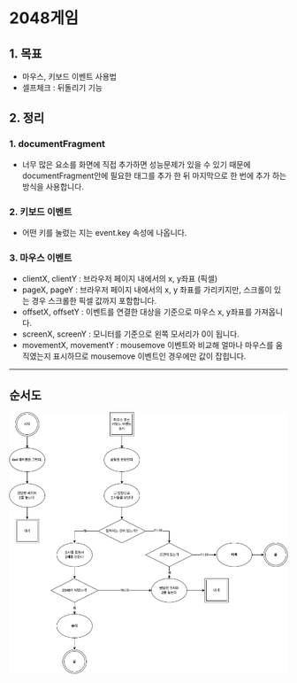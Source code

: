 # 2048게임

## 1. 목표  
- 마우스, 키보드 이벤트 사용법  
- 셀프체크 : 뒤돌리기 기능

## 2. 정리  
### 1. documentFragment  
- 너무 많은 요소를 화면에 직접 추가하면 성능문제가 있을 수 있기 때문에 documentFragment안에 필요한 태그를 추가 한 뒤 마지막으로 한 번에 추가 하는 방식을 사용합니다.  

### 2. 키보드 이벤트  
- 어떤 키를 눌렀는 지는 event.key 속성에 나옵니다.  

### 3. 마우스 이벤트  
- clientX, clientY : 브라우저 페이지 내에서의 x, y좌표 (픽셀)  
- pageX, pageY : 브라우저 페이지 내에서의 x, y 좌표를 가리키지만, 스크롤이 있는 경우 스크롤한 픽셀 값까지 포함합니다.  
- offsetX, offsetY : 이벤트를 연결한 대상을 기준으로 마우스 x, y좌표를 가져옵니다.  
- screenX, screenY : 모니터를 기준으로 왼쪽 모서리가 0이 됩니다.  
- movementX, movementY : mousemove 이벤트와 비교해 얼마나 마우스를 움직였는지 표시하므로 mousemove 이벤트인 경우에만 값이 잡힙니다.  
  
<hr>

## 순서도  
![계산기 순서도](./flowChart.jpeg)